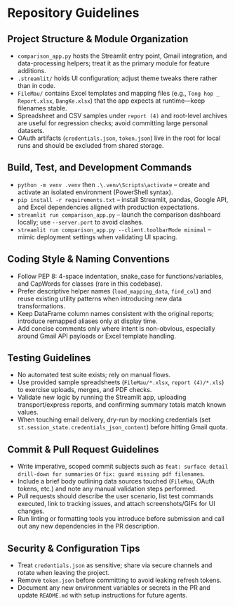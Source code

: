 # Repository Guidelines

## Project Structure & Module Organization
- `comparison_app.py` hosts the Streamlit entry point, Gmail integration, and data-processing helpers; treat it as the primary module for feature additions.
- `.streamlit/` holds UI configuration; adjust theme tweaks there rather than in code.
- `FileMau/` contains Excel templates and mapping files (e.g., `Tong hop _ Report.xlsx`, `BangKe.xlsx`) that the app expects at runtime—keep filenames stable.
- Spreadsheet and CSV samples under `report (4)` and root-level archives are useful for regression checks; avoid committing large personal datasets.
- OAuth artifacts (`credentials.json`, `token.json`) live in the root for local runs and should be excluded from shared storage.

## Build, Test, and Development Commands
- `python -m venv .venv` then `.\.venv\Scripts\activate` – create and activate an isolated environment (PowerShell syntax).
- `pip install -r requirements.txt` – install Streamlit, pandas, Google API, and Excel dependencies aligned with production expectations.
- `streamlit run comparison_app.py` – launch the comparison dashboard locally; use `--server.port` to avoid clashes.
- `streamlit run comparison_app.py --client.toolbarMode minimal` – mimic deployment settings when validating UI spacing.

## Coding Style & Naming Conventions
- Follow PEP 8: 4-space indentation, snake_case for functions/variables, and CapWords for classes (rare in this codebase).
- Prefer descriptive helper names (`load_mapping_data`, `find_col`) and reuse existing utility patterns when introducing new data transformations.
- Keep DataFrame column names consistent with the original reports; introduce remapped aliases only at display time.
- Add concise comments only where intent is non-obvious, especially around Gmail API payloads or Excel template handling.

## Testing Guidelines
- No automated test suite exists; rely on manual flows.
- Use provided sample spreadsheets (`FileMau/*.xlsx`, `report (4)/*.xls`) to exercise uploads, merges, and PDF checks.
- Validate new logic by running the Streamlit app, uploading transport/express reports, and confirming summary totals match known values.
- When touching email delivery, dry-run by mocking credentials (set `st.session_state.credentials_json_content`) before hitting Gmail quota.

## Commit & Pull Request Guidelines
- Write imperative, scoped commit subjects such as `feat: surface detail drill-down for summaries` or `fix: guard missing pdf filenames`.
- Include a brief body outlining data sources touched (`FileMau`, OAuth tokens, etc.) and note any manual validation steps performed.
- Pull requests should describe the user scenario, list test commands executed, link to tracking issues, and attach screenshots/GIFs for UI changes.
- Run linting or formatting tools you introduce before submission and call out any new dependencies in the PR description.

## Security & Configuration Tips
- Treat `credentials.json` as sensitive; share via secure channels and rotate when leaving the project.
- Remove `token.json` before committing to avoid leaking refresh tokens.
- Document any new environment variables or secrets in the PR and update `README.md` with setup instructions for future agents.
